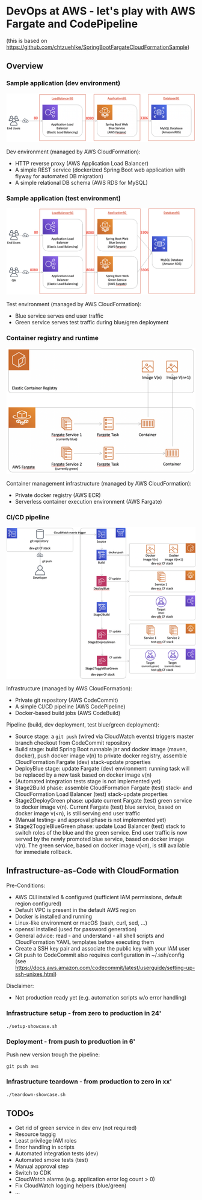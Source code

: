 # DevOps at AWS - let's play with AWS Fargate and CodePipeline

(this is based on https://github.com/chtzuehlke/SpringBootFargateCloudFormationSample)

## Overview

### Sample application (dev environment)

![Sample application](images/sample-app-dev.png)

Dev environment (managed by AWS CloudFormation):
- HTTP reverse proxy (AWS Application Load Balancer)
- A simple REST service (dockerized Spring Boot web application with flyway for automated DB migration)
- A simple relational DB schema (AWS RDS for MySQL)

### Sample application (test environment)

![Sample application](images/sample-app-test.png)

Test environment (managed by AWS CloudFormation):
- Blue service serves end user traffic
- Green service serves test traffic during blue/gren deployment

### Container registry and runtime

![Container registry and runtime](images/docker-registry-and-runtime.png)

Container management infrastructure (managed by AWS CloudFormation):
- Private docker registry (AWS ECR)
- Serverless container execution environment (AWS Fargate)

### CI/CD pipeline

![CI/CD pipeline](images/ci-cd-pipeline.png)

Infrastructure (managed by AWS CloudFormation):
- Private git repository (AWS CodeCommit)
- A simple CI/CD pipeline (AWS CodePipeline)
- Docker-based build jobs (AWS CodeBuild)

Pipeline (build, dev deployment, test blue/green deployment):
- Source stage: a `git push` (wired via CloudWatch events) triggers master branch checkout from CodeCommit repository
- Build stage: build Spring Boot runnable jar and docker image (maven, docker), push docker image v(n) to private docker registry, assemble CloudFormation Fargate (dev) stack-update properties
- DeployBlue stage: update Fargate (dev) environment: running task will be replaced by a new task based on docker image v(n)
- (Automated integration tests stage is not implemented yet)
- Stage2Build phase: assemble CloudFormation Fargate (test) stack- and CloudFormation Load Balancer (test) stack-update properties
- Stage2DeployGreen phase: update current Fargate (test) green service to docker image v(n). Current Fargate (test) blue service, based on docker image v(&lt;n), is still serving end user traffic
- (Manual testing- and approval phase is not implemented yet)
- Stage2ToggleBlueGreen phase: update Load Balancer (test) stack to switch roles of the blue and the green service. End user traffic is now served by the newly promoted blue service, based on docker image v(n). The green service, based on docker image v(&lt;n), is still available for immediate rollback.

## Infrastructure-as-Code with CloudFormation

Pre-Conditions:
- AWS CLI installed & configured (sufficient IAM permissions, default region configured)
- Default VPC is present in the default AWS region
- Docker is installed and running
- Linux-like environment or macOS (bash, curl, sed, ...)
- openssl installed (used for password generation)
- General advice: read - and understand - all shell scripts and CloudFormation YAML templates before executing them
- Create a SSH key pair and associate the public key with your IAM user
- Git push to CodeCommit also requires configuration in ~/.ssh/config (see https://docs.aws.amazon.com/codecommit/latest/userguide/setting-up-ssh-unixes.html)

Disclaimer:
- Not production ready yet (e.g. automation scripts w/o error handling)

### Infrastructure setup - from zero to production in 24'

	./setup-showcase.sh

### Deployment - from push to production in 6'

Push new version trough the pipeline:

	git push aws

### Infrastructure teardown - from production to zero in xx'

	./teardown-showcase.sh

## TODOs

- Get rid of green service in dev env (not required)
- Resource taggig
- Least privilege IAM roles
- Error handling in scripts
- Automated integration tests (dev)
- Automated smoke tests (test)
- Manual approval step
- Switch to CDK
- CloudWatch alarms (e.g. application error log count > 0)
- Fix CloudWatch logging helpers (blue/green)
- ...
